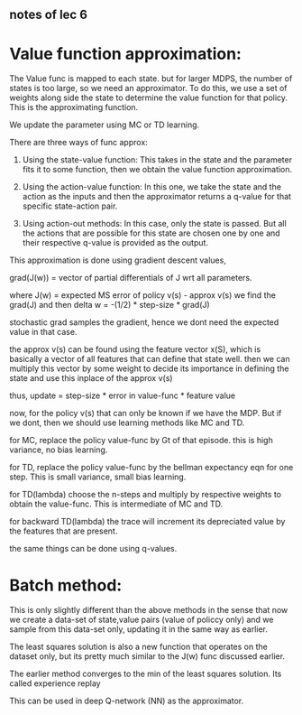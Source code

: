 ## notes of lec 6

# Value function approximation:

The Value func is mapped to each state. but for larger MDPS, the number of states is too large, so we need an approximator. To do this, we use a set of weights along side the state to determine the value function for that policy. This is the approximating function.

We update the parameter using MC or TD learning.

There are three ways of func approx:

1. Using the state-value function: This takes in the state and the parameter fits it to some function, then we obtain the value function approximation.

2. Using the action-value function: In this one, we take the state and the action as the inputs and then the approximator returns a q-value for that specific state-action pair.

3. Using action-out methods: In this case, only the state is passed. But all the actions that are possible for this state are chosen one by one and their respective q-value is provided as the output.

This approximation is done using gradient descent values, 

grad(J(w)) = vector of partial differentials of J wrt all parameters.

where J(w) = expected MS error of policy v(s) - approx v(s)
we find the grad(J) and then delta w = -(1/2) * step-size * grad(J)

stochastic grad samples the gradient, hence we dont need the expected value in that case.

the approx v(s) can be found using the feature vector x(S), which is basically a vector of all features that can define that state well.
then we can multiply this vector by some weight to decide its importance in defining the state and use this inplace of the approx v(s)

thus, update = step-size * error in value-func * feature value

now, for the policy v(s) that can only be known if we have the MDP. But if we dont, then we should use learning methods like MC and TD.

for MC, replace the policy value-func by Gt of that episode. this is high variance, no bias learning.

for TD, replace the policy value-func by the bellman expectancy eqn for one step. This is small variance, small bias learning.

for TD(lambda) choose the n-steps and multiply by respective weights to obtain the value-func. This is intermediate of MC and TD.

for backward TD(lambda) the trace will increment its depreciated value by the features that are present.

the same things can be done using q-values.

# Batch method:

This is only slightly different than the above methods in the sense that now we create a data-set of state,value pairs (value of policcy only) and we sample from this data-set only, updating it in the same way as earlier. 

The least squares solution is also a new function that operates on the dataset only, but its pretty much similar to the J(w) func discussed earlier.

The earlier method converges to the min of the least squares solution. Its called experience replay

This can be used in deep Q-network (NN) as the approximator.